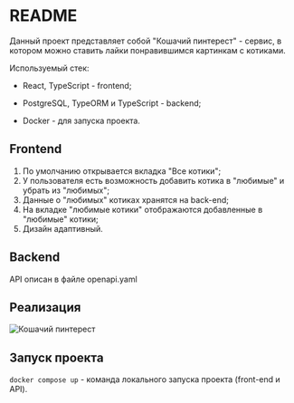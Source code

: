 # README
Данный проект представляет собой "Кошачий пинтерест" - сервис, в котором можно ставить лайки понравившимся картинкам с котиками.

Используемый стек: 

* React, TypeScript - frontend;

* PostgreSQL, TypeORM и TypeScript - backend;

* Docker - для запуска проекта.
  
## Frontend

1. По умолчанию открывается вкладка "Все котики";
2. У пользователя есть возможность добавить котика в "любимые" и убрать из "любимых";
3. Данные о "любимых" котиках хранятся на back-end;
4. На вкладке "любимые котики" отображаются добавленные в "любимые" котики;
5. Дизайн адаптивный.

## Backend

API описан в файле openapi.yaml

## Реализация

![Кошачий пинтерест](https://github.com/user-attachments/assets/ee5f6a3a-34a3-4cf0-8800-9cd4b412047c)

## Запуск проекта

`docker compose up` - команда локального запуска проекта (front-end и API).
